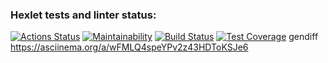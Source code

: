 ### Hexlet tests and linter status:
[![Actions Status](https://github.com/MikeDruzhin/frontend-project-46/actions/workflows/hexlet-check.yml/badge.svg)](https://github.com/MikeDruzhin/frontend-project-46/actions)
[![Maintainability](https://api.codeclimate.com/v1/badges/7f8ef765bb6ce088d770/maintainability)](https://codeclimate.com/github/MikeDruzhin/frontend-project-46/maintainability)
[![Build Status](https://travis-ci.com/username/projectname.svg?branch=master)](https://travis-ci.com/username/projectname)
[![Test Coverage](https://api.codeclimate.com/v1/badges/7f8ef765bb6ce088d770/test_coverage)](https://codeclimate.com/github/MikeDruzhin/frontend-project-46/test_coverage)
gendiff https://asciinema.org/a/wFMLQ4speYPv2z43HDToKSJe6
